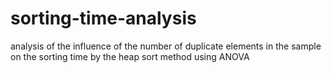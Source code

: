 # sorting-time-analysis
analysis of the influence of the number of duplicate elements in the sample on the sorting time by the heap sort method
using ANOVA
